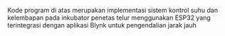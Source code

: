Kode program di atas merupakan implementasi sistem kontrol suhu dan kelembapan pada inkubator penetas telur menggunakan ESP32 yang terintegrasi dengan aplikasi Blynk untuk pengendalian jarak jauh
